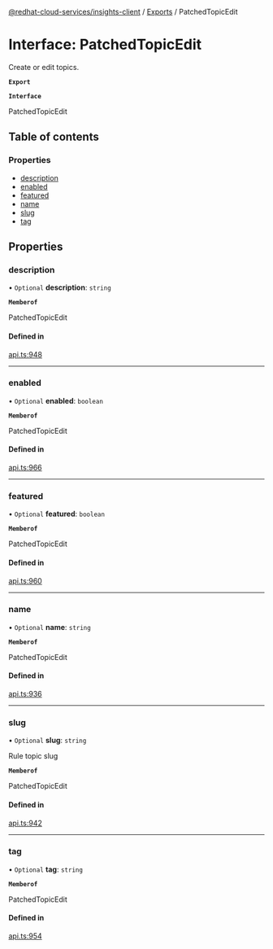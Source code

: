 [@redhat-cloud-services/insights-client](../README.md) / [Exports](../modules.md) / PatchedTopicEdit

# Interface: PatchedTopicEdit

Create or edit topics.

**`Export`**

**`Interface`**

PatchedTopicEdit

## Table of contents

### Properties

- [description](PatchedTopicEdit.md#description)
- [enabled](PatchedTopicEdit.md#enabled)
- [featured](PatchedTopicEdit.md#featured)
- [name](PatchedTopicEdit.md#name)
- [slug](PatchedTopicEdit.md#slug)
- [tag](PatchedTopicEdit.md#tag)

## Properties

### description

• `Optional` **description**: `string`

**`Memberof`**

PatchedTopicEdit

#### Defined in

[api.ts:948](https://github.com/RedHatInsights/javascript-clients/blob/master/packages/insights/api.ts#L948)

___

### enabled

• `Optional` **enabled**: `boolean`

**`Memberof`**

PatchedTopicEdit

#### Defined in

[api.ts:966](https://github.com/RedHatInsights/javascript-clients/blob/master/packages/insights/api.ts#L966)

___

### featured

• `Optional` **featured**: `boolean`

**`Memberof`**

PatchedTopicEdit

#### Defined in

[api.ts:960](https://github.com/RedHatInsights/javascript-clients/blob/master/packages/insights/api.ts#L960)

___

### name

• `Optional` **name**: `string`

**`Memberof`**

PatchedTopicEdit

#### Defined in

[api.ts:936](https://github.com/RedHatInsights/javascript-clients/blob/master/packages/insights/api.ts#L936)

___

### slug

• `Optional` **slug**: `string`

Rule topic slug

**`Memberof`**

PatchedTopicEdit

#### Defined in

[api.ts:942](https://github.com/RedHatInsights/javascript-clients/blob/master/packages/insights/api.ts#L942)

___

### tag

• `Optional` **tag**: `string`

**`Memberof`**

PatchedTopicEdit

#### Defined in

[api.ts:954](https://github.com/RedHatInsights/javascript-clients/blob/master/packages/insights/api.ts#L954)
